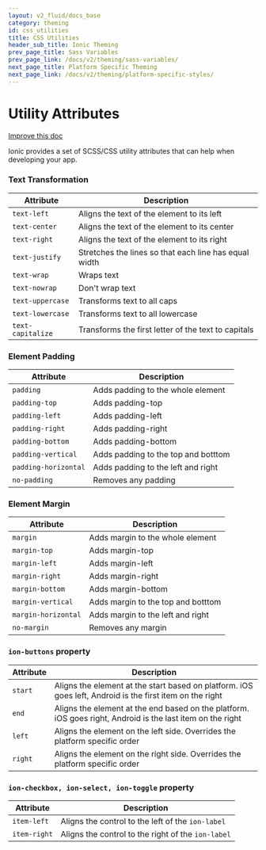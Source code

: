 ```yaml
---
layout: v2_fluid/docs_base
category: theming
id: css_utilities
title: CSS Utilities
header_sub_title: Ionic Theming
prev_page_title: Sass Variables
prev_page_link: /docs/v2/theming/sass-variables/
next_page_title: Platform Specific Theming
next_page_link: /docs/v2/theming/platform-specific-styles/
---
```



<h1 class="title">Utility Attributes</h1>

<a class="improve-v2-docs" href='https://github.com/driftyco/ionic-site/edit/master/content/docs/v2/theming/css-utilities/index.md'>
  Improve this doc
</a>

Ionic provides a set of SCSS/CSS utility attributes that can help when developing your app.

### Text Transformation

| Attribute         | Description                                           |
|-------------------|-------------------------------------------------------|
| `text-left`       | Aligns the text of the element to its left            |
| `text-center`     | Aligns the text of the element to its center          |
| `text-right`      | Aligns the text of the element to its right           |
| `text-justify`    | Stretches the lines so that each line has equal width |
| `text-wrap`       | Wraps text                                             |
| `text-nowrap`     | Don't wrap text                                       |
| `text-uppercase`  | Transforms text to all caps                           |
| `text-lowercase ` | Transforms text to all lowercase                      |
| `text-capitalize` | Transforms the first letter of the text to capitals   |

### Element Padding


| Attribute            | Description                         |
|----------------------|-------------------------------------|
| `padding`            | Adds padding to the whole element   |
| `padding-top`        | Adds padding-top                    |
| `padding-left`       | Adds padding-left                   |
| `padding-right`      | Adds padding-right                  |
| `padding-bottom`     | Adds padding-bottom                 |
| `padding-vertical`   | Adds padding to the top and botttom |
| `padding-horizontal` | Adds padding to the left and right  |
| `no-padding`         | Removes any padding                 |

### Element Margin


| Attribute            | Description                         |
|----------------------|-------------------------------------|
| `margin`             | Adds margin to the whole element    |
| `margin-top`         | Adds margin-top                     |
| `margin-left`        | Adds margin-left                    |
| `margin-right`       | Adds margin-right                   |
| `margin-bottom`      | Adds margin-bottom                  |
| `margin-vertical`    | Adds margin to the top and botttom  |
| `margin-horizontal`  | Adds margin to the left and right   |
| `no-margin`          | Removes any margin                  |


### `ion-buttons` property

| Attribute | Description                                                                                                |
|-----------|------------------------------------------------------------------------------------------------------------|
| `start`   | Aligns the element at the start based on platform. iOS goes left, Android is the first item on the right   |
| `end`     | Aligns the element at the end based on the platform. iOS goes right, Android is the last item on the right |
| `left`    | Aligns the element on the left side. Overrides the platform specific order                                 |
| `right`   | Aligns the element on the right side. Overrides the platform specific order                                |


### `ion-checkbox, ion-select, ion-toggle` property

| Attribute         | Description                                           |
|-------------------|-------------------------------------------------------|
| `item-left`       | Aligns the control to the left of the `ion-label`     |
| `item-right`      | Aligns the control to the right of the `ion-label`    |
